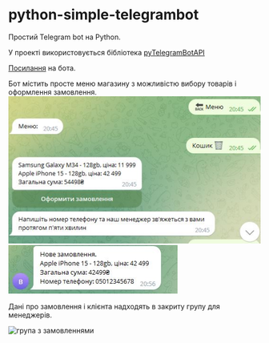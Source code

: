 # python-simple-telegrambot
Простий Telegram bot на Python.

У проекті використовується бібліотека [pyTelegramBotAPI](https://pypi.org/project/pyTelegramBotAPI/)

[Посилання](https://t.me/StepTemplateBot) на бота.

Бот містить просте меню магазину з можливістю вибору товарів і оформлення замовлення.
![telegrambot_menu](https://github.com/machinatororis/python-simple-telegrambot/blob/master/simple-telegrambot-1.JPG)
![telegrambot_order](https://github.com/machinatororis/python-simple-telegrambot/blob/master/simple-telegrambot-2.JPG)

Дані про замовлення і клієнта надходять в закриту групу для менеджерів.

![група з замовленнями](https://github.com/machinatororis/python-simple-telegrambot/blob/master/simple-telegrambot-3.JPG)


